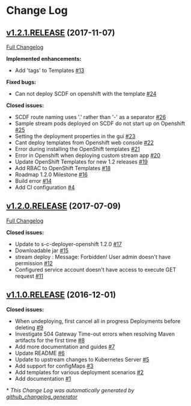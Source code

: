 # Change Log

## [v1.2.1.RELEASE](https://github.com/donovanmuller/spring-cloud-dataflow-server-openshift/tree/v1.2.1.RELEASE) (2017-11-07)
[Full Changelog](https://github.com/donovanmuller/spring-cloud-dataflow-server-openshift/compare/v1.2.0.RELEASE...v1.2.1.RELEASE)

**Implemented enhancements:**

- Add 'tags' to Templates [\#13](https://github.com/donovanmuller/spring-cloud-dataflow-server-openshift/issues/13)

**Fixed bugs:**

- Can not deploy SCDF on openshift with the template [\#24](https://github.com/donovanmuller/spring-cloud-dataflow-server-openshift/issues/24)

**Closed issues:**

- SCDF route naming uses '.' rather than '-' as a separator [\#26](https://github.com/donovanmuller/spring-cloud-dataflow-server-openshift/issues/26)
- Sample stream pods deployed on SCDF do not start up on Openshift [\#25](https://github.com/donovanmuller/spring-cloud-dataflow-server-openshift/issues/25)
- Setting the deployment properties in the gui [\#23](https://github.com/donovanmuller/spring-cloud-dataflow-server-openshift/issues/23)
- Cant deploy templates from Openshift web console [\#22](https://github.com/donovanmuller/spring-cloud-dataflow-server-openshift/issues/22)
- Error during installing the OpenShift templates [\#21](https://github.com/donovanmuller/spring-cloud-dataflow-server-openshift/issues/21)
- Error in Openshift when deploying custom stream app [\#20](https://github.com/donovanmuller/spring-cloud-dataflow-server-openshift/issues/20)
- Update OpenShift Templates for new 1.2 releases [\#19](https://github.com/donovanmuller/spring-cloud-dataflow-server-openshift/issues/19)
- Add RBAC to OpenShift Templates [\#18](https://github.com/donovanmuller/spring-cloud-dataflow-server-openshift/issues/18)
- Roadmap 1.2.0 Milestone [\#16](https://github.com/donovanmuller/spring-cloud-dataflow-server-openshift/issues/16)
- Build error [\#14](https://github.com/donovanmuller/spring-cloud-dataflow-server-openshift/issues/14)
- Add CI configuration [\#4](https://github.com/donovanmuller/spring-cloud-dataflow-server-openshift/issues/4)

## [v1.2.0.RELEASE](https://github.com/donovanmuller/spring-cloud-dataflow-server-openshift/tree/v1.2.0.RELEASE) (2017-07-09)
[Full Changelog](https://github.com/donovanmuller/spring-cloud-dataflow-server-openshift/compare/v1.1.0.RELEASE...v1.2.0.RELEASE)

**Closed issues:**

- Update to s-c-deployer-openshift 1.2.0 [\#17](https://github.com/donovanmuller/spring-cloud-dataflow-server-openshift/issues/17)
- Downloadable jar [\#15](https://github.com/donovanmuller/spring-cloud-dataflow-server-openshift/issues/15)
- stream deploy : Message: Forbidden! User admin doesn't have permission [\#12](https://github.com/donovanmuller/spring-cloud-dataflow-server-openshift/issues/12)
- Configured service account doesn't have access to execute GET request   [\#11](https://github.com/donovanmuller/spring-cloud-dataflow-server-openshift/issues/11)

## [v1.1.0.RELEASE](https://github.com/donovanmuller/spring-cloud-dataflow-server-openshift/tree/v1.1.0.RELEASE) (2016-12-01)
**Closed issues:**

- When undeploying, first cancel all in progress Deployments before deleting [\#9](https://github.com/donovanmuller/spring-cloud-dataflow-server-openshift/issues/9)
- Investigate 504 Gateway Time-out errors when resolving Maven artifacts for the first time [\#8](https://github.com/donovanmuller/spring-cloud-dataflow-server-openshift/issues/8)
- Add more documentation and guides [\#7](https://github.com/donovanmuller/spring-cloud-dataflow-server-openshift/issues/7)
- Update README [\#6](https://github.com/donovanmuller/spring-cloud-dataflow-server-openshift/issues/6)
- Update to upstream changes to Kubernetes Server [\#5](https://github.com/donovanmuller/spring-cloud-dataflow-server-openshift/issues/5)
- Add support for configMaps [\#3](https://github.com/donovanmuller/spring-cloud-dataflow-server-openshift/issues/3)
- Add templates for various deployment scenarios [\#2](https://github.com/donovanmuller/spring-cloud-dataflow-server-openshift/issues/2)
- Add documentation [\#1](https://github.com/donovanmuller/spring-cloud-dataflow-server-openshift/issues/1)



\* *This Change Log was automatically generated by [github_changelog_generator](https://github.com/skywinder/Github-Changelog-Generator)*
